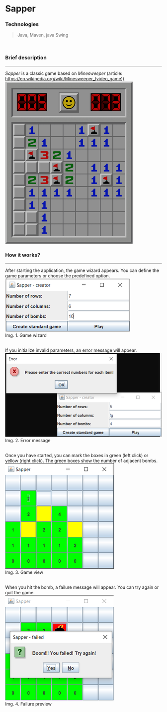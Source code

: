 # Sapper

### Technologies

>Java, Maven, java Swing
<br>  

### Brief description

---

*Sapper* is a classic game based on *Minesweeper* (article: https://en.wikipedia.org/wiki/Minesweeper_(video_game))  
![Minesweeper](images/image.png)

### How it works?

---  

After starting the application, the game wizard appears. You can define the game parameters or choose the  predefined option.  
![alt text](images/image-1.png)  
Img. 1. Game wizard  
<br>  

If you initialize invalid parameters, an error message will appear.  
![alt text](images/image-4.png)  
Img. 2. Error message  
<br>  

Once you have started, you can mark the boxes in green (left click) or yellow (right click). The green boxes show the number of adjacent bombs.  
![alt text](images/image-2.png)  
Img. 3. Game view  
<br>  

When you hit the bomb, a failure message will appear. You can try again or quit the game.  
![alt text](images/image-3.png)  
Img. 4. Failure preview  